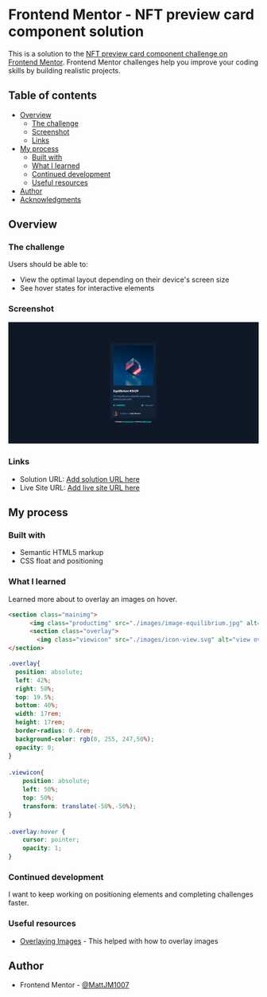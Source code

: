 # Frontend Mentor - NFT preview card component solution

This is a solution to the [NFT preview card component challenge on Frontend Mentor](https://www.frontendmentor.io/challenges/nft-preview-card-component-SbdUL_w0U). Frontend Mentor challenges help you improve your coding skills by building realistic projects. 

## Table of contents

- [Overview](#overview)
  - [The challenge](#the-challenge)
  - [Screenshot](#screenshot)
  - [Links](#links)
- [My process](#my-process)
  - [Built with](#built-with)
  - [What I learned](#what-i-learned)
  - [Continued development](#continued-development)
  - [Useful resources](#useful-resources)
- [Author](#author)
- [Acknowledgments](#acknowledgments)


## Overview

### The challenge

Users should be able to:

- View the optimal layout depending on their device's screen size
- See hover states for interactive elements

### Screenshot

![](./screenshot.png)

### Links

- Solution URL: [Add solution URL here](https://your-solution-url.com)
- Live Site URL: [Add live site URL here](https://your-live-site-url.com)

## My process

### Built with

- Semantic HTML5 markup
- CSS float and positioning

### What I learned

Learned more about to overlay an images on hover. 

```html
<section class="mainimg">
      <img class="productimg" src="./images/image-equilibrium.jpg" alt="equilibrium cube">
      <section class="overlay">
        <img class="viewicon" src="./images/icon-view.svg" alt="view overlay icon">
</section>
```

```css
.overlay{
  position: absolute;
  left: 42%;
  right: 50%;
  top: 19.5%;
  bottom: 40%;
  width: 17rem;
  height: 17rem;
  border-radius: 0.4rem;
  background-color: rgb(0, 255, 247,50%);
  opacity: 0;
}

.viewicon{
    position: absolute;
    left: 50%;
    top: 50%;
    transform: translate(-50%,-50%);  
}

.overlay:hover {
    cursor: pointer;
    opacity: 1;
}
```

### Continued development

I want to keep working on positioning elements and completing challenges faster.

### Useful resources

- [Overlaying Images](https://www.w3schools.com/howto/howto_css_image_overlay_icon.asp) - This helped with how to overlay images


## Author

- Frontend Mentor - [@MattJM1007](https://www.frontendmentor.io/profile/MattJM1007)

